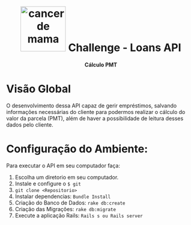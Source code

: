 <h1 align = "center" >
  <img alt="cancer de mama" width = "120px" src="https://www.nexoos.com.br/wp-content/themes/nexoos-theme-v2/build/imgs/logo/logo_nexoos_header.png">
    Challenge - Loans API
</h1>
<h4 align="center" >Cálculo PMT</h4>

# Visão Global

O desenvolvimento dessa API capaz de gerir empréstimos, salvando informações necessárias do cliente para podermos realizar o cálculo do valor da parcela (PMT), além de haver a possibilidade de leitura desses dados pelo cliente.

# Configuração do Ambiente:

Para executar o API em seu computador faça:
1. Escolha um diretorio em seu computador.
2. Instale e configure o `$ git`
3. `git clone <Repositorio>`
4. Instalar dependencias: `Bundle Install`
5. Criação do Banco de Dados: `rake db:create`
6. Criação das Migrações: `rake db:migrate`
7. Execute a aplicação Rails: `Rails s ou Rails server`


